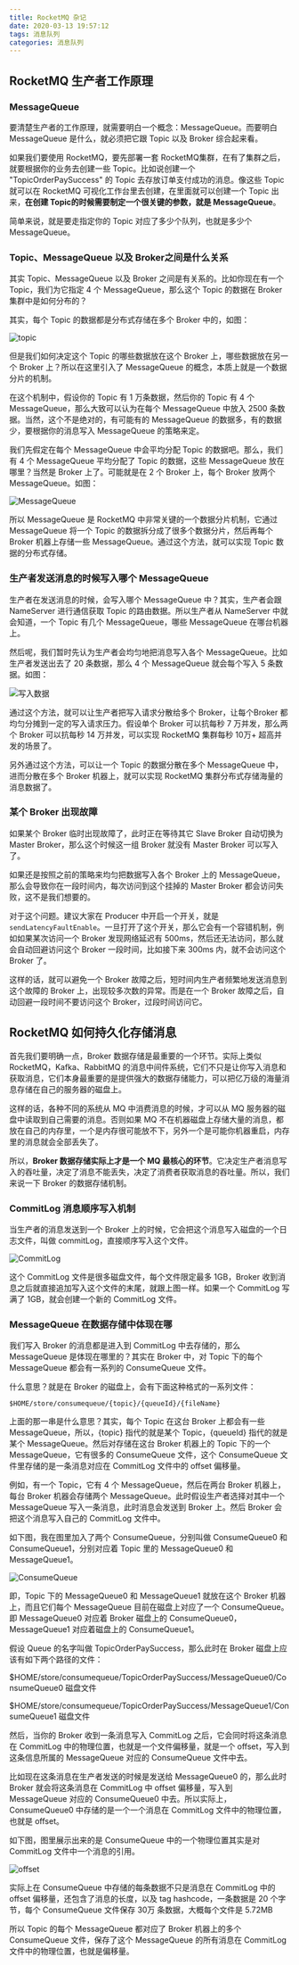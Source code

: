 ```yaml
---
title: RocketMQ 杂记
date: 2020-03-13 19:57:12
tags: 消息队列
categories: 消息队列
---
```


## RocketMQ 生产者工作原理

### MessageQueue

要清楚生产者的工作原理，就需要明白一个概念：MessageQueue。而要明白 MessageQueue 是什么，就必须把它跟 Topic 以及 Broker 综合起来看。



如果我们要使用 RocketMQ，要先部署一套 RocketMQ集群，在有了集群之后，就要根据你的业务去创建一些 Topic。比如说创建一个 "TopicOrderPaySuccess" 的 Topic 去存放订单支付成功的消息。像这些 Topic 就可以在 RocketMQ 可视化工作台里去创建，在里面就可以创建一个 Topic 出来，**在创建 Topic的时候需要制定一个很关键的参数，就是 MessageQueue**。



简单来说，就是要走指定你的 Topic 对应了多少个队列，也就是多少个 MessageQueue。



### Topic、MessageQueue 以及 Broker之间是什么关系

其实 Topic、MessageQueue 以及 Broker 之间是有关系的。比如你现在有一个 Topic，我们为它指定 4 个 MessageQueue，那么这个 Topic 的数据在 Broker 集群中是如何分布的？



其实，每个 Topic 的数据都是分布式存储在多个 Broker 中的，如图：

![topic](RocketMQ-杂记/topic.png)



但是我们如何决定这个 Topic 的哪些数据放在这个 Broker 上，哪些数据放在另一个 Broker 上？所以在这里引入了 MessageQueue 的概念，本质上就是一个数据分片的机制。



在这个机制中，假设你的 Topic 有 1 万条数据，然后你的 Topic 有 4 个 MessageQueue，那么大致可以认为在每个 MessageQueue 中放入 2500 条数据。当然，这个不是绝对的，有可能有的 MessageQueue 的数据多，有的数据少，要根据你的消息写入 MessageQueue 的策略来定。



我们先假定在每个 MessageQueue 中会平均分配 Topic 的数据吧。那么，我们有 4 个 MessageQueue 平均分配了 Topic 的数据，这些 MessageQueue 放在哪里？当然是 Broker 上了。可能就是在 2 个 Broker 上，每个 Broker 放两个 MessageQueue。如图：

![MessageQueue](RocketMQ-杂记/MessageQueue.png)



所以 MessageQueue 是 RocketMQ 中非常关键的一个数据分片机制，它通过 MessageQueue 将一个 Topic 的数据拆分成了很多个数据分片，然后再每个 Broker 机器上存储一些 MessageQueue。通过这个方法，就可以实现 Topic 数据的分布式存储。



### 生产者发送消息的时候写入哪个 MessageQueue

生产者在发送消息的时候，会写入哪个 MessageQueue 中？其实，生产者会跟 NameServer 进行通信获取 Topic 的路由数据。所以生产者从 NameServer 中就会知道，一个 Topic 有几个 MessageQueue，哪些 MessageQueue 在哪台机器上。



然后呢，我们暂时先认为生产者会均匀地把消息写入各个 MessageQueue。比如生产者发送出去了 20 条数据，那么 4 个 MessageQueue 就会每个写入 5 条数据。如图：

![写入数据](RocketMQ-杂记/写入数据.png)



通过这个方法，就可以让生产者把写入请求分散给多个 Broker，让每个Broker 都均匀分摊到一定的写入请求压力。假设单个 Broker 可以抗每秒 7 万并发，那么两个 Broker 可以抗每秒 14 万并发，可以实现 RocketMQ 集群每秒 10万+ 超高并发的场景了。



另外通过这个方法，可以让一个 Topic 的数据分散在多个 MessageQueue 中，进而分散在多个 Broker 机器上，就可以实现 RocketMQ 集群分布式存储海量的消息数据了。



### 某个 Broker 出现故障 

如果某个 Broker 临时出现故障了，此时正在等待其它 Slave Broker 自动切换为 Master Broker，那么这个时候这一组 Broker 就没有 Master Broker 可以写入了。



如果还是按照之前的策略来均匀把数据写入各个 Broker 上的 MessageQueue，那么会导致你在一段时间内，每次访问到这个挂掉的 Master Broker 都会访问失败，这不是我们想要的。



对于这个问题。建议大家在 Producer 中开启一个开关，就是 `sendLatencyFaultEnable`。一旦打开了这个开关，那么它会有一个容错机制，例如如果某次访问一个 Broker 发现网络延迟有 500ms，然后还无法访问，那么就会自动回避访问这个 Broker 一段时间，比如接下来 300ms 内，就不会访问这个 Broker 了。



这样的话，就可以避免一个 Broker 故障之后，短时间内生产者频繁地发送消息到这个故障的 Broker 上，出现较多次数的异常。而是在一个 Broker 故障之后，自动回避一段时间不要访问这个 Broker，过段时间访问它。



## RocketMQ 如何持久化存储消息

首先我们要明确一点，Broker 数据存储是最重要的一个环节。实际上类似 RocketMQ，Kafka、RabbitMQ 的消息中间件系统，它们不只是让你写入消息和获取消息，它们本身最重要的是提供强大的数据存储能力，可以把亿万级的海量消息存储在自己的服务器的磁盘上。



这样的话，各种不同的系统从 MQ 中消费消息的时候，才可以从 MQ 服务器的磁盘中读取到自己需要的消息。否则如果 MQ 不在机器磁盘上存储大量的消息，都放在自己的内存里，一个是内存很可能放不下，另外一个是可能你机器重启，内存里的消息就会全部丢失了。



所以，**Broker 数据存储实际上才是一个 MQ 最核心的环节**。它决定生产者消息写入的吞吐量，决定了消息不能丢失，决定了消费者获取消息的吞吐量。所以，我们来说一下 Broker 的数据存储机制。



### CommitLog 消息顺序写入机制

当生产者的消息发送到一个 Broker 上的时候，它会把这个消息写入磁盘的一个日志文件，叫做 commitLog，直接顺序写入这个文件。

![CommitLog](RocketMQ-杂记/CommitLog.png)



这个 CommitLog 文件是很多磁盘文件，每个文件限定最多 1GB，Broker 收到消息之后就直接追加写入这个文件的末尾，就跟上图一样。如果一个 CommitLog 写满了 1GB，就会创建一个新的 CommitLog 文件。



### MessageQueue 在数据存储中体现在哪

我们写入 Broker 的消息都是进入到 CommitLog 中去存储的，那么 MessageQueue 是体现在哪里的？其实在 Broker 中，对 Topic 下的每个 MessageQueue 都会有一系列的 ConsumeQueue 文件。



什么意思？就是在 Broker 的磁盘上，会有下面这种格式的一系列文件：



`$HOME/store/consumequeue/{topic}/{queueId}/{fileName}`



上面的那一串是什么意思？其实，每个 Topic 在这台 Broker 上都会有一些 MessageQueue，所以，{topic} 指代的就是某个 Topic，{queueId} 指代的就是某个 MessageQueue。然后对存储在这台 Broker 机器上的 Topic 下的一个 MessageQueue，它有很多的 ConsumeQueue 文件，这个 ConsumeQueue 文件里存储的是一条消息对应在 CommitLog 文件中的 offset 偏移量。



例如，有一个 Topic，它有 4 个 MessageQueue，然后在两台 Broker 机器上，每台 Broker 机器会存储两个 MessageQueue。此时假设生产者选择对其中一个 MessageQueue 写入一条消息，此时消息会发送到 Broker 上。然后 Broker 会把这个消息写入自己的 CommitLog 文件中。



如下图，我在图里加入了两个 ConsumeQueue，分别叫做 ConsumeQueue0 和 ConsumeQueue1，分别对应着 Topic 里的 MessageQueue0 和 MessageQueue1。

![ConsumeQueue](RocketMQ-杂记/ConsumeQueue.png)



即，Topic 下的 MessageQueue0 和 MessageQueue1 就放在这个 Broker 机器上，而且它们每个 MessageQueue 目前在磁盘上对应了一个 ConsumeQueue。即 MessageQueue0 对应着 Broker 磁盘上的 ConsumeQueue0，MessageQueue1 对应着磁盘上的 ConsumeQueue1。



假设 Queue 的名字叫做 TopicOrderPaySuccess，那么此时在 Broker 磁盘上应该有如下两个路径的文件：



$HOME/store/consumequeue/TopicOrderPaySuccess/MessageQueue0/ConsumeQueue0 磁盘文件

$HOME/store/consumequeue/TopicOrderPaySuccess/MessageQueue1/ConsumeQueue1 磁盘文件



然后，当你的 Broker 收到一条消息写入 CommitLog 之后，它会同时将这条消息在 CommitLog 中的物理位置，也就是一个文件偏移量，就是一个 offset，写入到这条信息所属的 MessageQueue 对应的 ConsumeQueue 文件中去。



比如现在这条消息在生产者发送的时候是发送给 MessageQueue0 的，那么此时 Broker 就会将这条消息在 CommitLog 中 offset 偏移量，写入到 MessageQueue 对应的 ConsumeQueue0 中去。所以实际上，ConsumeQueue0 中存储的是一个一个消息在 CommitLog 文件中的物理位置，也就是 offset。



如下图，图里展示出来的是 ConsumeQueue 中的一个物理位置其实是对 CommitLog 文件中一个消息的引用。

![offset](RocketMQ-杂记/offset.png)



实际上在 ConsumeQueue 中存储的每条数据不只是消息在 CommitLog 中的 offset 偏移量，还包含了消息的长度，以及 tag hashcode，一条数据是 20 个字节，每个 ConsumeQueue 文件保存 30万 条数据，大概每个文件是 5.72MB



所以 Topic 的每个 MessageQueue 都对应了 Broker 机器上的多个 ConsumeQueue 文件，保存了这个 MessageQueue 的所有消息在 CommitLog 文件中的物理位置，也就是偏移量。